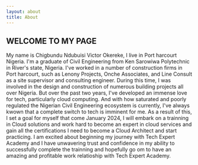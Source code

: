 ```yaml
---
layout: about
title: About
---
```


## WELCOME TO MY PAGE

My name is Chigbundu Ndubuisi Victor Okereke, I live in Port harcourt Nigeria. I'm a graduate of Civil Engineering from Ken Sarowiwa Polytechnic in River's state, Nigeria.
I've worked in a number of construction firms in Port harcourt, such as Lenony Projects, Onche Associates, and Line Consult as a site supervisor and consulting engineer. 
During this time, I was involved in the design and construction of numerous building projects all over Nigeria.
But over the past two years, I've developed an immense love for tech, particularly cloud computing. And with how saturated and poorly regulated the Nigerian Civil Engineering ecosystem is currently, I've always kwown that a complete switch to tech is imminent for me. As a result of this, I set a goal for myself that come January 2024, I will embark on a trainning in Cloud solutions and work hard to become an expert in cloud services and gain all the certifications I need to become a Cloud Architect and start practicing.
I am excited about beginning my journey with Tech Expert Academy and I have unwavering trust and confidence in my ability to successfully complete the trainning and hopefully go om to have an amazing and profitable work relatioship with Tech Expert Academy.
